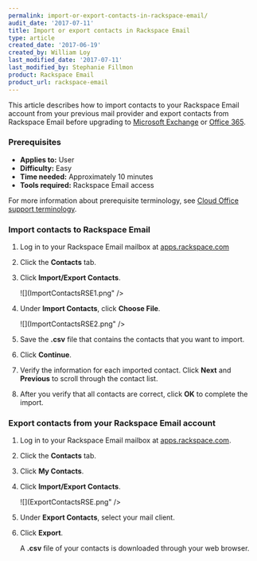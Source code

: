 ```yaml
---
permalink: import-or-export-contacts-in-rackspace-email/
audit_date: '2017-07-11'
title: Import or export contacts in Rackspace Email
type: article
created_date: '2017-06-19'
created_by: William Loy
last_modified_date: '2017-07-11'
last_modified_by: Stephanie Fillmon
product: Rackspace Email
product_url: rackspace-email
---
```


This article describes how to import contacts to your Rackspace Email account from your previous mail provider and export contacts from Rackspace Email before upgrading to [Microsoft Exchange](https://www.rackspace.com/email-hosting) or [Office 365](https://www.rackspace.com/email-hosting).

### Prerequisites

- **Applies to:** User
- **Difficulty:** Easy
- **Time needed:** Approximately 10 minutes
- **Tools required:** Rackspace Email access

For more information about prerequisite terminology, see [Cloud Office support terminology](/support/how-to/cloud-office-support-terminology/).

### Import contacts to Rackspace Email

1. Log in to your Rackspace Email mailbox at [apps.rackspace.com](https://apps.rackspace.com/index.php)
2. Click the **Contacts** tab.
3. Click **Import/Export Contacts**.

   ![](ImportContactsRSE1.png" />

4. Under **Import Contacts**, click **Choose File**.

   ![](ImportContactsRSE2.png" />

5. Save the **.csv** file that contains the contacts that you want to import.
6. Click **Continue**.
6. Verify the information for each imported contact. Click **Next** and **Previous** to scroll through the contact list.
7. After you verify that all contacts are correct, click **OK** to complete the import.

### Export contacts from your Rackspace Email account

1. Log in to your Rackspace Email mailbox at [apps.rackspace.com](https://apps.rackspace.com/index.php).
2. Click the **Contacts** tab.
3. Click **My Contacts**.
4. Click **Import/Export Contacts**.

   ![](ExportContactsRSE.png" />

5. Under **Export Contacts**, select your mail client.
6. Click **Export**.

   A **.csv** file of your contacts is downloaded through your web browser.
